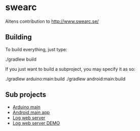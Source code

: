 # swearc
Altens contribution to http://www.swearc.se/

## Building

To build everything, just type:

  ./gradlew build

If you just want to build a subproject, you may specify it as so:

  ./gradlew arduino:main:build
  ./gradlew android:main:build

## Sub projects

* [Arduino main](arduino/)
* [Android main app](android/main/app/)
* [Log web server](android/webserver/)
* [Log web server DEMO](android/webserver-demo/)
